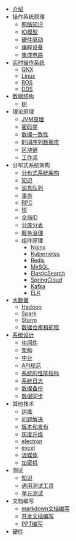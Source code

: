* [介绍](README.md)
* 操作系统原理
  * [网络知识](os/net.md)
  * [IO模型](os/io.md)
  * [硬件驱动](os/driver.md)
  * [编程设备](os/equipment.md)
  * [集成电路](os/ic.md)
* [实时操作系统](rtos/SUMMARY.md)
  * [QNX](rtos/qnx.md)
  * [Linux](rtos/linux.md)
  * [ROS](rtos/ros.md)
  * [DDS](rtos/dds.md)
* [数据结构](ds/SUMMARY.md)
  * [树](ds/tree.md)
* 理论原理
  * [JVM原理](theory/jvm.md)
  * [密码学](theory/cryptography.md)
  * [数据一致性](theory/data.md)
  * [时间序列数据库](theory/tsdb.md)
  * [区块链](theory/block-chain.md)
  * [工作流](theory/workflow.md)
* 分布式系统架构
  * [分布式系统架构](distarch/SUMMARY.md)
  * [知识](distarch/kb.md)
  * [消息队列](distarch/mq.md)
  * [事务](distarch/transaction.md)
  * [RPC](distarch/rpc.md)
  * [锁](distarch/locker.md)
  * [全局ID](distarch/globalid.md)
  * [分库分表](distarch/db.md)
  * [服务治理](distarch/sg/SUMMARY.md)
  * 组件原理
    * [Nginx](distarch/component/nginx.md)
    * [Kubernetes](distarch/component/kubernetes.md)
    * [Redis](distarch/component/redis.md)
    * [MySQL](distarch/component/mysql.md)
    * [ElasticSearch](distarch/component/elasticsearch.md)
    * [SpringCloud](distarch/component/springcloud.md)
    * [Kafka](distarch/component/kafka.md)
    * [ELK](distarch/component/elk.md)
* [大数据](bigdata/SUMMARY.md)
  * [Hadoop](bigdata/Hadoop.md)
  * [Spark](bigdata/Spark.md)
  * [Storm](bigdata/Storm.md)
  * [数据仓库和抓取](bigdata/warehouse.md)
* [系统设计](sys/SUMMARY.md)
    * [中间件](sys/middleware.md)
    * [架构](sys/arch.md)
    * [中台](sys/zt.md)
    * [API规范](sys/api.md)
    * [系统的性能指标](sys/perf.md)
    * [系统日志](sys/log.md)
    * [数据备份](sys/dataBackup.md)
    * [数据同步](sys/dataSync.md)
* 其他技术
  * [运维](common/ops.md)
  * [问题解决](common/toubleshooting.md)
  * [版本和发布](common/version.md)
  * [灰度升级](common/grayupgrade.md)
  * [electron](common/electron.md)
  * [excel](common/excel.md)
  * [流媒体](common/streammedia.md)
  * [加密机](common/encryptor.md)
* 测试
  * [知识](test/SUMMARY.md)
  * [通用测试工具](test/tool.md)
  * [单元测试](test/ut.md)
* 文档编写
  * [markdown文档编写](doc/markdown.md)
  * [开发文档编写](doc/dev.md)
  * [PPT编写](doc/ppt.md)
* [硬件](hardware/SUMMARY.md)
